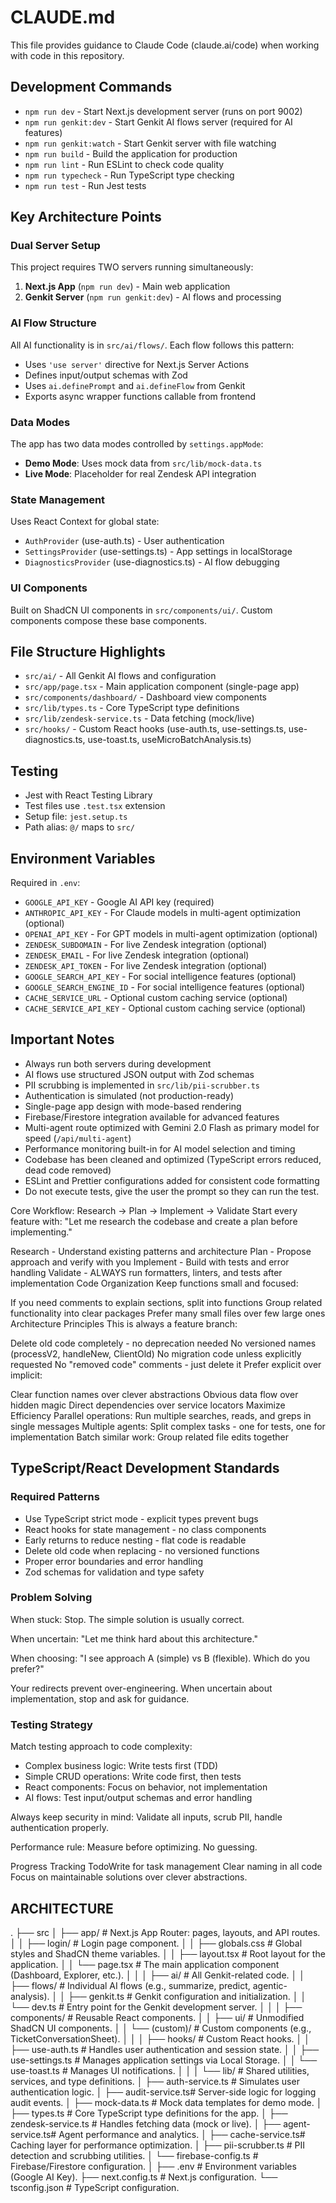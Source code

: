 # CLAUDE.md

This file provides guidance to Claude Code (claude.ai/code) when working with code in this repository.

## Development Commands

- `npm run dev` - Start Next.js development server (runs on port 9002)
- `npm run genkit:dev` - Start Genkit AI flows server (required for AI features)
- `npm run genkit:watch` - Start Genkit server with file watching
- `npm run build` - Build the application for production
- `npm run lint` - Run ESLint to check code quality
- `npm run typecheck` - Run TypeScript type checking
- `npm run test` - Run Jest tests

## Key Architecture Points

### Dual Server Setup
This project requires TWO servers running simultaneously:
1. **Next.js App** (`npm run dev`) - Main web application
2. **Genkit Server** (`npm run genkit:dev`) - AI flows and processing

### AI Flow Structure
All AI functionality is in `src/ai/flows/`. Each flow follows this pattern:
- Uses `'use server'` directive for Next.js Server Actions
- Defines input/output schemas with Zod
- Uses `ai.definePrompt` and `ai.defineFlow` from Genkit
- Exports async wrapper functions callable from frontend

### Data Modes
The app has two data modes controlled by `settings.appMode`:
- **Demo Mode**: Uses mock data from `src/lib/mock-data.ts`
- **Live Mode**: Placeholder for real Zendesk API integration

### State Management
Uses React Context for global state:
- `AuthProvider` (use-auth.ts) - User authentication
- `SettingsProvider` (use-settings.ts) - App settings in localStorage  
- `DiagnosticsProvider` (use-diagnostics.ts) - AI flow debugging

### UI Components
Built on ShadCN UI components in `src/components/ui/`. Custom components compose these base components.

## File Structure Highlights

- `src/ai/` - All Genkit AI flows and configuration
- `src/app/page.tsx` - Main application component (single-page app)
- `src/components/dashboard/` - Dashboard view components
- `src/lib/types.ts` - Core TypeScript type definitions
- `src/lib/zendesk-service.ts` - Data fetching (mock/live)
- `src/hooks/` - Custom React hooks (use-auth.ts, use-settings.ts, use-diagnostics.ts, use-toast.ts, useMicroBatchAnalysis.ts)

## Testing

- Jest with React Testing Library
- Test files use `.test.tsx` extension
- Setup file: `jest.setup.ts`
- Path alias: `@/` maps to `src/`

## Environment Variables

Required in `.env`:
- `GOOGLE_API_KEY` - Google AI API key (required)
- `ANTHROPIC_API_KEY` - For Claude models in multi-agent optimization (optional)
- `OPENAI_API_KEY` - For GPT models in multi-agent optimization (optional)
- `ZENDESK_SUBDOMAIN` - For live Zendesk integration (optional)
- `ZENDESK_EMAIL` - For live Zendesk integration (optional)  
- `ZENDESK_API_TOKEN` - For live Zendesk integration (optional)
- `GOOGLE_SEARCH_API_KEY` - For social intelligence features (optional)
- `GOOGLE_SEARCH_ENGINE_ID` - For social intelligence features (optional)
- `CACHE_SERVICE_URL` - Optional custom caching service (optional)
- `CACHE_SERVICE_API_KEY` - Optional custom caching service (optional)

## Important Notes

- Always run both servers during development
- AI flows use structured JSON output with Zod schemas
- PII scrubbing is implemented in `src/lib/pii-scrubber.ts`
- Authentication is simulated (not production-ready)
- Single-page app design with mode-based rendering
- Firebase/Firestore integration available for advanced features
- Multi-agent route optimized with Gemini 2.0 Flash as primary model for speed (`/api/multi-agent`)
- Performance monitoring built-in for AI model selection and timing
- Codebase has been cleaned and optimized (TypeScript errors reduced, dead code removed)
- ESLint and Prettier configurations added for consistent code formatting
- Do not execute tests, give the user the prompt so they can run the test. 

Core Workflow: Research → Plan → Implement → Validate
Start every feature with: "Let me research the codebase and create a plan before implementing."

Research - Understand existing patterns and architecture
Plan - Propose approach and verify with you
Implement - Build with tests and error handling
Validate - ALWAYS run formatters, linters, and tests after implementation
Code Organization
Keep functions small and focused:

If you need comments to explain sections, split into functions
Group related functionality into clear packages
Prefer many small files over few large ones
Architecture Principles
This is always a feature branch:

Delete old code completely - no deprecation needed
No versioned names (processV2, handleNew, ClientOld)
No migration code unless explicitly requested
No "removed code" comments - just delete it
Prefer explicit over implicit:

Clear function names over clever abstractions
Obvious data flow over hidden magic
Direct dependencies over service locators
Maximize Efficiency
Parallel operations: Run multiple searches, reads, and greps in single messages Multiple agents: Split complex tasks - one for tests, one for implementation Batch similar work: Group related file edits together

## TypeScript/React Development Standards

### Required Patterns
- Use TypeScript strict mode - explicit types prevent bugs
- React hooks for state management - no class components
- Early returns to reduce nesting - flat code is readable
- Delete old code when replacing - no versioned functions
- Proper error boundaries and error handling
- Zod schemas for validation and type safety

### Problem Solving  
When stuck: Stop. The simple solution is usually correct.

When uncertain: "Let me think hard about this architecture."

When choosing: "I see approach A (simple) vs B (flexible). Which do you prefer?"

Your redirects prevent over-engineering. When uncertain about implementation, stop and ask for guidance.

### Testing Strategy
Match testing approach to code complexity:
- Complex business logic: Write tests first (TDD)
- Simple CRUD operations: Write code first, then tests  
- React components: Focus on behavior, not implementation
- AI flows: Test input/output schemas and error handling

Always keep security in mind: Validate all inputs, scrub PII, handle authentication properly.

Performance rule: Measure before optimizing. No guessing.

Progress Tracking
TodoWrite for task management
Clear naming in all code
Focus on maintainable solutions over clever abstractions.

## ARCHITECTURE
.
├── src
│   ├── app/                # Next.js App Router: pages, layouts, and API routes.
│   │   ├── login/          # Login page component.
│   │   ├── globals.css     # Global styles and ShadCN theme variables.
│   │   ├── layout.tsx      # Root layout for the application.
│   │   └── page.tsx        # The main application component (Dashboard, Explorer, etc.).
│   │
│   ├── ai/                 # All Genkit-related code.
│   │   ├── flows/          # Individual AI flows (e.g., summarize, predict, agentic-analysis).
│   │   ├── genkit.ts       # Genkit configuration and initialization.
│   │   └── dev.ts          # Entry point for the Genkit development server.
│   │
│   ├── components/         # Reusable React components.
│   │   ├── ui/             # Unmodified ShadCN UI components.
│   │   └── (custom)/       # Custom components (e.g., TicketConversationSheet).
│   │
│   ├── hooks/              # Custom React hooks.
│   │   ├── use-auth.ts     # Handles user authentication and session state.
│   │   ├── use-settings.ts # Manages application settings via Local Storage.
│   │   └── use-toast.ts    # Manages UI notifications.
│   │
│   └── lib/                # Shared utilities, services, and type definitions.
│       ├── auth-service.ts # Simulates user authentication logic.
│       ├── audit-service.ts# Server-side logic for logging audit events.
│       ├── mock-data.ts    # Mock data templates for demo mode.
│       ├── types.ts        # Core TypeScript type definitions for the app.
│       ├── zendesk-service.ts # Handles fetching data (mock or live).
│       ├── agent-service.ts# Agent performance and analytics.
│       ├── cache-service.ts# Caching layer for performance optimization.
│       ├── pii-scrubber.ts # PII detection and scrubbing utilities.
│       └── firebase-config.ts # Firebase/Firestore configuration.
│
├── .env                    # Environment variables (Google AI Key).
├── next.config.ts          # Next.js configuration.
└── tsconfig.json           # TypeScript configuration.